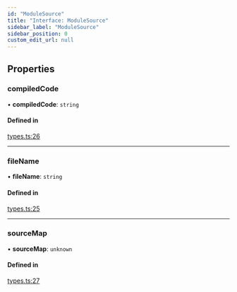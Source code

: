 ```yaml
---
id: "ModuleSource"
title: "Interface: ModuleSource"
sidebar_label: "ModuleSource"
sidebar_position: 0
custom_edit_url: null
---
```


## Properties

### compiledCode

• **compiledCode**: `string`

#### Defined in

[types.ts:26](https://github.com/codesandbox/sandpack/blob/b675032/sandpack-client/src/types.ts#L26)

___

### fileName

• **fileName**: `string`

#### Defined in

[types.ts:25](https://github.com/codesandbox/sandpack/blob/b675032/sandpack-client/src/types.ts#L25)

___

### sourceMap

• **sourceMap**: `unknown`

#### Defined in

[types.ts:27](https://github.com/codesandbox/sandpack/blob/b675032/sandpack-client/src/types.ts#L27)
